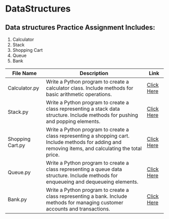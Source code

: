 # DataStructures

## Data structures Practice Assignment Includes:
1. Calculator
2. Stack
3. Shopping Cart
4. Queue
5. Bank

| File Name | Description | Link |
| ---|---|---|
| Calculator.py | Write a Python program to create a calculator class. Include methods for basic arithmetic operations. | [Click Here](https://github.com/pratikbhosale12/DataStructures/blob/main/Calculator.py) |
| Stack.py | Write a Python program to create a class representing a stack data structure. Include methods for pushing and popping elements. | [Click Here](https://github.com/pratikbhosale12/DataStructures/blob/main/Stack.py) |
| Shopping Cart.py | Write a Python program to create a class representing a shopping cart. Include methods for adding and removing items, and calculating the total price. | [Click Here](https://github.com/pratikbhosale12/DataStructures/blob/main/shopping%20cart.py) |
| Queue.py | Write a Python program to create a class representing a queue data structure. Include methods for enqueueing and dequeueing elements. | [Click Here](https://github.com/pratikbhosale12/DataStructures/blob/main/Queue.py) |
| Bank.py | Write a Python program to create a class representing a bank. Include methods for managing customer accounts and transactions. | [Click Here](https://github.com/pratikbhosale12/DataStructures/blob/main/Bank.py) |

